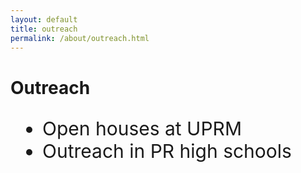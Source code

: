 ```yaml
---
layout: default
title: outreach
permalink: /about/outreach.html
---
```


# Outreach

<p>
<ul style="font-size: 30px;">
 <li>Open houses at UPRM </li>
 <li>Outreach in PR high schools </li>
</ul>
</p>
